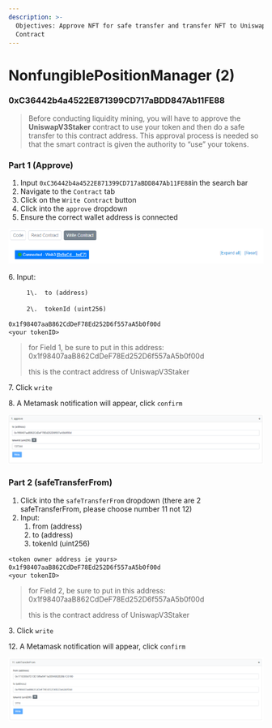 ```yaml
---
description: >-
  Objectives: Approve NFT for safe transfer and transfer NFT to UniswapV3Staker
  Contract
---
```


# NonfungiblePositionManager (2)

### 0xC36442b4a4522E871399CD717aBDD847Ab11FE88

> Before conducting liquidity mining, you will have to approve the **UniswapV3Staker** contract to use your token and then do a safe transfer to this contract address. This approval process is needed so that the smart contract is given the authority to “use” your tokens.

### Part 1 (Approve)

1. Input `0xC36442b4a4522E871399CD717aBDD847Ab11FE88`in the search bar
2. Navigate to the `Contract` tab
3. Click on the `Write Contract` button
4. Click into the `approve` dropdown
5. Ensure the correct wallet address is connected

![](<../.gitbook/assets/Metamask to Etherscan.PNG>)

   6\.  Input:

         1\.  to (address)

         2\.  tokenId (uint256)

```
0x1f98407aaB862CdDeF78Ed252D6f557aA5b0f00d
<your tokenID>
```

> for Field 1, be sure to put in this address: 0x1f98407aaB862CdDeF78Ed252D6f557aA5b0f00d
>
>  this is the contract address of UniswapV3Staker

7\. Click `write`

8\. A Metamask notification will appear, click `confirm`

![](<../.gitbook/assets/NonfungiblePositionManager 3 (approve).PNG>)

### Part 2 (safeTransferFrom)

1. Click into the `safeTransferFrom` dropdown (there are 2 safeTransferFrom, please choose number 11 not 12)
2. Input:
   1. from (address)
   2. to (address)
   3. tokenId (uint256)

```
<token owner address ie yours>
0x1f98407aaB862CdDeF78Ed252D6f557aA5b0f00d
<your tokenID>
```

> for Field 2, be sure to put in this address: 0x1f98407aaB862CdDeF78Ed252D6f557aA5b0f00d
>
> this is the contract address of UniswapV3Staker

  3\.  Click `write`

12\. A Metamask notification will appear, click `confirm`

![](<../.gitbook/assets/NonfungiblePositionManager 4 (safeTransferFrom).PNG>)
